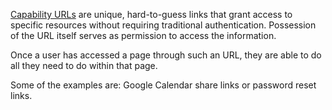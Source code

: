 [Capability URLs](https://www.w3.org/TR/capability-urls/) are unique, hard-to-guess links that grant access to specific resources without requiring traditional authentication.
Possession of the URL itself serves as permission to access the information.

Once a user has accessed a page through such an URL, they are able to do all they need to do within that page.

Some of the examples are: Google Calendar share links or password reset links.
